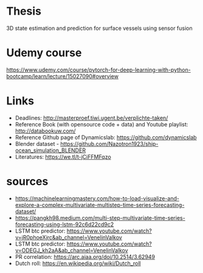 # Thesis
3D state estimation and prediction for surface vessels using sensor fusion

# Udemy course
https://www.udemy.com/course/pytorch-for-deep-learning-with-python-bootcamp/learn/lecture/15027090#overview

# Links
- Deadlines: http://masterproef.tiwi.ugent.be/verplichte-taken/
- Reference Book (with opensource code + data) and Youtube playlist: http://databookuw.com/
- Reference Github page of Dynamicslab: https://github.com/dynamicslab
- Blender dataset - https://github.com/Nazotron1923/ship-ocean_simulation_BLENDER
- Literatures: https://we.tl/t-jCiFFMFqzo

# sources
- https://machinelearningmastery.com/how-to-load-visualize-and-explore-a-complex-multivariate-multistep-time-series-forecasting-dataset/
- https://pangkh98.medium.com/multi-step-multivariate-time-series-forecasting-using-lstm-92c6d22cd9c2
- LSTM btc predictor: https://www.youtube.com/watch?v=jR0phoeXjrc&ab_channel=VenelinValkov
- LSTM btc predictor: https://www.youtube.com/watch?v=ODEGJ_kh2aA&ab_channel=VenelinValkov
- PR correlation: https://arc.aiaa.org/doi/10.2514/3.62949
- Dutch roll: https://en.wikipedia.org/wiki/Dutch_roll
